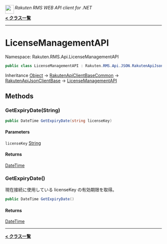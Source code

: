 <img align="left" style="height: 2em;" src="https://webservice.rakuten.co.jp/favicon.ico"><em>Rakuten RMS WEB API client for .NET</em>

[**< クラス一覧**](./)
- - -

# LicenseManagementAPI

Namespace: Rakuten.RMS.Api.LicenseManagementAPI

```csharp
public class LicenseManagementAPI : Rakuten.RMS.Api.JSON.RakutenApiJsonClientBase
```

Inheritance [Object](https://docs.microsoft.com/en-us/dotnet/api/system.object) → [RakutenApiClientBaseCommon](./rakuten.rms.api.rest.rakutenapiclientbasecommon) → [RakutenApiJsonClientBase](./rakuten.rms.api.json.rakutenapijsonclientbase) → [LicenseManagementAPI](./rakuten.rms.api.licensemanagementapi.licensemanagementapi)

## Methods

### <a id="methods-getexpirydate"/>**GetExpiryDate(String)**

```csharp
public DateTime GetExpiryDate(string licenseKey)
```

#### Parameters

`licenseKey` [String](https://docs.microsoft.com/en-us/dotnet/api/system.string)<br>

#### Returns

[DateTime](https://docs.microsoft.com/en-us/dotnet/api/system.datetime)

### <a id="methods-getexpirydate"/>**GetExpiryDate()**

現在接続に使用している licenseKey の有効期限を取得。

```csharp
public DateTime GetExpiryDate()
```

#### Returns

[DateTime](https://docs.microsoft.com/en-us/dotnet/api/system.datetime)


- - -
[**< クラス一覧**](./)
